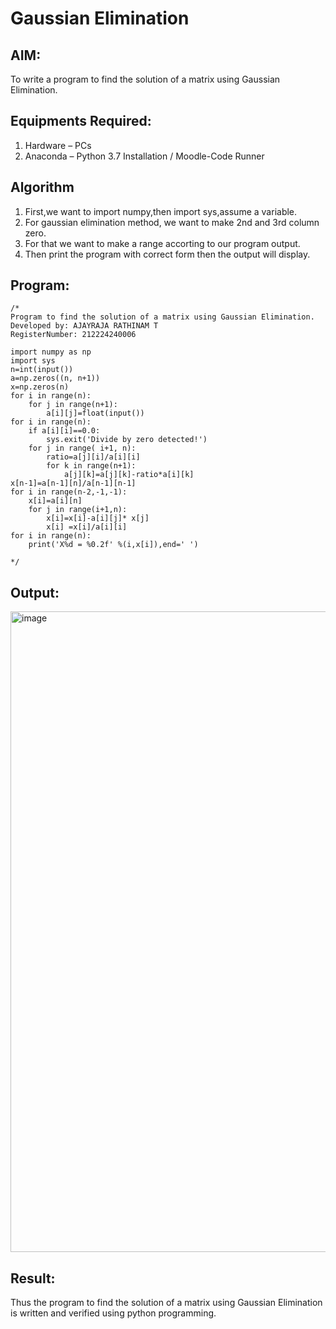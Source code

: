 # Gaussian Elimination

## AIM:
To write a program to find the solution of a matrix using Gaussian Elimination.

## Equipments Required:
1. Hardware – PCs
2. Anaconda – Python 3.7 Installation / Moodle-Code Runner

## Algorithm
1.  First,we want to import numpy,then import sys,assume a variable.
2.  For gaussian elimination method, we want to make 2nd and 3rd column zero.
3. For that we want to make a range accorting to our program output.
4. Then print the program with correct form then the output will display.

## Program:
```
/*
Program to find the solution of a matrix using Gaussian Elimination.
Developed by: AJAYRAJA RATHINAM T
RegisterNumber: 212224240006

import numpy as np
import sys
n=int(input())
a=np.zeros((n, n+1))
x=np.zeros(n)
for i in range(n):
    for j in range(n+1):
        a[i][j]=float(input())
for i in range(n):
    if a[i][i]==0.0:
        sys.exit('Divide by zero detected!')
    for j in range( i+1, n):
        ratio=a[j][i]/a[i][i]
        for k in range(n+1):
            a[j][k]=a[j][k]-ratio*a[i][k]
x[n-1]=a[n-1][n]/a[n-1][n-1]
for i in range(n-2,-1,-1):
    x[i]=a[i][n]
    for j in range(i+1,n):
        x[i]=x[i]-a[i][j]* x[j]
        x[i] =x[i]/a[i][i]
for i in range(n):
    print('X%d = %0.2f' %(i,x[i]),end=' ')

*/
```

## Output:

<img width="1290" height="1025" alt="image" src="https://github.com/user-attachments/assets/4c332819-f373-4ffb-9d91-5b2b51092318" />



## Result:
Thus the program to find the solution of a matrix using Gaussian Elimination is written and verified using python programming.

